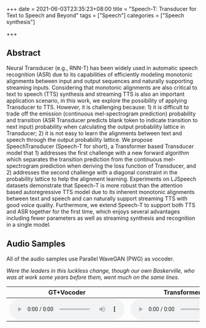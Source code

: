 +++
date = 2021-06-03T23:35:23+08:00
title = "Speech-T: Transducer for Text to Speech and Beyond"
tags = ["Speech"]
categories = ["Speech synthesis"]

+++

## Abstract

Neural Transducer (e.g., RNN-T) has been widely used in automatic speech recognition (ASR) due to its capabilities of efficiently modeling monotonic alignments between input and output sequences and naturally supporting streaming inputs. Considering that monotonic alignments are also critical to text to speech (TTS) synthesis and streaming TTS is also an important application scenario, in this work, we explore the possibility of applying Transducer to TTS. However, it is challenging because: 1) it is difficult to trade off the emission (continuous mel-spectrogram prediction) probability and transition (ASR Transducer predicts blank token to indicate transition to next input) probability when calculating the output probability lattice in Transducer; 2) it is not easy to learn the alignments between text and speech through the output probability lattice. We propose SpeechTransducer (Speech-T for short), a Transformer based Transducer model that 1) addresses the first challenge with a new forward algorithm which separates the transition prediction from the continuous mel-spectrogram prediction when deriving the loss function of Transducer, and 2) addresses the second challenge with a diagonal constraint in the probability lattice to help the alignment learning. Experiments on LJSpeech datasets demonstrate that Speech-T is more robust than the attention based autoregressive TTS model due to its inherent monotonic alignments between text and speech and can naturally support streaming TTS with good voice quality. Furthermore, we extend Speech-T to support both TTS and ASR together for the first time, which enjoys several advantages including fewer parameters as well as streaming synthesis and recognition in a single model.

## Audio Samples

All of the audio samples use Parallel WaveGAN (PWG) as vocoder. 

*Were the leaders in this luckless change, though our own Baskerville, who was at work some years before them, went much on the same lines.*

<table><thead>
<tr>
<th style="text-align: center">GT+Vocoder </th>
<th style="text-align: center">TransformerTTS</th>
<th style="text-align: center">Speech-T</th>
</tr></thead><tbody>
<tr>
<td style="text-align: center"><audio controls="controls" ><source src="../audio/fastspeech2/audio/gt_recording_2/0000000004.mp3" autoplay/></audio></td>
<td style="text-align: center"><audio controls="controls" ><source src="../audio/fastspeech2/audio/gt_pwg_2/0000000004.mp3" autoplay/></audio></td>
<td style="text-align: center"><audio controls="controls" ><source src="../audio/fastspeech2/audio/transtts_2/0000000004.mp3" autoplay/></audio></td>
</tr>
</tbody></table>

